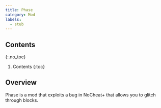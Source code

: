 ```yaml
---
title: Phase
category: Mod
labels:
  - stub
---
```

## Contents
{:.no_toc}
1. Contents
{:toc}

## Overview
Phase is a mod that exploits a bug in NoCheat+ that allows you to glitch through blocks.
